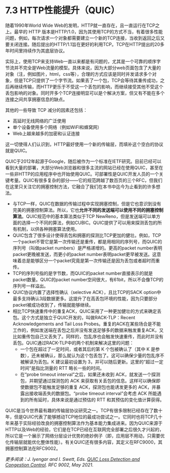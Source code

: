 # 7.3 HTTP性能提升（QUIC）

随着1990年World Wide Web的发明，HTTP就一直存在，且一直运行在TCP之上。最早的 HTTP 版本是HTTP/1.0，因为其使用TCP的方式不当，有着很多性能问题，例如，每次请求一个对象都需要建立一个新的TCP连接，当收到返回之后又要关闭连接。随后提出的HTTP/1.1旨在更好的利用TCP。TCP在HTTP提出的20多年时间里持续作为其底层协议。

实际上，使用TCP来支持Web一直以来都是有问题的，尤其是一个可靠的顺序字节流并不完全是Web流量的模型。具体来说，因为大部分web页面包含了大量的对象（注，例如图片，html，css等），合理的方式应该是同时并发请求多个对象，但是TCP只提供了一个字节流。如果丢了一个包，TCP会等待其重传成功，之后再继续传输，而HTTP更乐于不受这一个丢包的影响，而继续接受其他不受这个丢包影响的对象。同时开多个TCP连接明显可以是个解决方案，但又有不能在多个连接之间共享拥塞信息的缺点。

其他的一些导致 TCP 减分的因素还包括：

* 高延时无线网络的广泛使用
* 单个设备使用多个网络（例如WiFI和蜂窝网）
* Web上越来越多的加密和认证连接

这一切使得人们认识到，HTTP最好使用一个新的传输层，而填补这个空白的协议就是QUIC。

QUIC于2012年起源于Google，随后被作为一个标准在IETF研究。目前已经可以看到大量的部署，大部分Web浏览器和很多主流的网站已经在使用QUIC，甚至在一些非HTTP的应用程序中也开始使用QUIC。可部署性是QUIC开发人员的一个关键考量。QUIC有很多复杂的部分——它的规范跨越了数百页的三个RFC，但我们在这里只关注它的拥塞控制方法，它融合了我们在本书中迄今为止看到的许多想法。

* 与TCP一样，QUIC在数据的传输过程中实现拥塞控制，但是它也意识到没有完美的拥塞控制算法。所以，它也**允许不同的发送端可以使用不同的拥塞控制算法**。QUIC规范中的基本算法类似于TCP NewReno，但是发送端可以单方面的选择一个不同的算法，例如CUBIC。QUIC提供了可以用来探测丢包的所有机制，以供各种拥塞算法使用。
* QUIC包含了很多设计使得丢包和拥塞的探测比TCP更加的健壮。例如，TCP一个packet不管它是第一次传输还是重传，都是用相同的序列号，而QUIC的序列号（叫做packet numbers）是严格递增的。更高的packet number表明packet更晚被发送，而更小的packet number表明packet更早被发送。这意味着总是能够区分一个packet究竟是第一次传输还是因为丢包或者超时而重传。
* TCP的序列号指的是字节数，而QUIC的packet number直接表示的就是packet数量。QUIC的packet number空间很大，有61bit，所以不会像TCP的序列号一样溢出。
* QUIC协议内置了选择性确认（selective ACK），且比TCP的SACK option中最多支持确认3段数据更多。这提升了在高丢包环境的性能，因为只要部分packet被成功收到了，传输就能够继续。
* 相比TCP快速重传中的重复ACK，QUIC采用了一种更加健壮的方式来确定丢包。这个方式是独立于QUIC开发的，叫做RACK-TLP：Recent Acknowledgements and Tail Loss Probes。重复的ACK在某些场合是不能工作的，例如发送端在丢包之后并没有发送足够多的数据来触发重复ACK，又比如重传包自己又丢失了。同样的，包乱序也会触发快速重传，而此时并没有丢包。QUIC通过RACK-TLP中的两个机制来解决这里的问题：
  * 一个包在超过了一定时间，或者其后的第 K 个包被确认了（其中 K 是参数），还未被确认，那么就认为这个包丢包了。这可以确保少量的包乱序不被解读为丢包。K 建议最初设置为 3，并可以随后更新。这里的“超过一定时间”是指比测量的 RTT 略长一些的时间。
  * 在“probe timeout interval”之后，如果还未收到 ACK，就发送一个探测包，并期望通过探测包的 ACK 来获取有关丢包的信息。这样可以确保即使数据包不能触发足够的重复 ACK，探测包也能诱发更多的 ACK，并暴露出接收端丢失的数据包。“probe timeout interval”会考虑 ACK 所能遇到的所有延时，具体来说是通过预估的 RTT 和其预估的变化值计算获得。

QUIC是当今世界最有趣的传输层协议研究之一。TCP有很多限制已经存在了数十年，但是QUIC代表了能够撼动TCP地位的最成功尝试之一。它同时也将TCP几十年来基于实际经验改良的拥塞控制算法作为基本能力集成进来。因为QUIC来源于HTTP以及Web的经验，它们是在TCP已经在互联网完全部署之后很久才兴起的，所以它是一个展示了网络分层设计优势的绝妙例子（即，应用层不用动，只需要优化传输层就能优化整体性能）。有关QUIC还有很多内容，其定义在RFC9000，其拥塞控制算法在RFC9002。

_更多阅读：J. Iyengar and I. Swett, Eds._ [_QUIC Loss Detection and Congestion Control_](https://www.rfc-editor.org/info/rfc9002)_. RFC 9002, May 2021._

